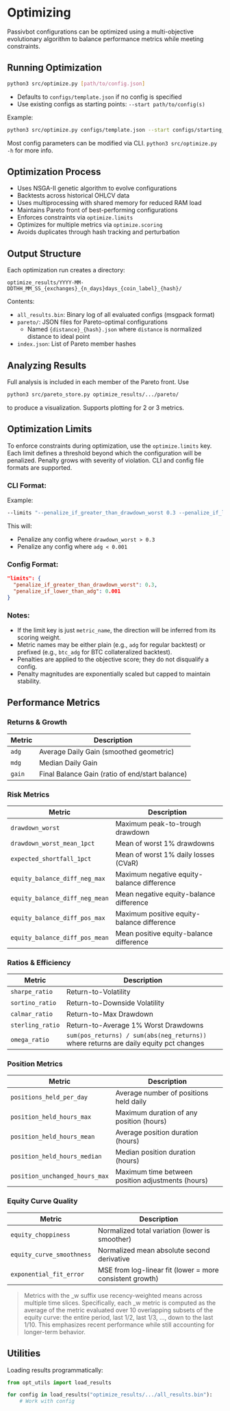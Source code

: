 # Optimizing

Passivbot configurations can be optimized using a multi-objective evolutionary algorithm to balance performance metrics while meeting constraints.

## Running Optimization

```bash
python3 src/optimize.py [path/to/config.json]
```

- Defaults to `configs/template.json` if no config is specified
- Use existing configs as starting points: `--start path/to/config(s)`

Example:
```bash
python3 src/optimize.py configs/template.json --start configs/starting_pool/
```

Most config parameters can be modified via CLI. `python3 src/optimize.py -h` for more info.

## Optimization Process

- Uses NSGA-II genetic algorithm to evolve configurations
- Backtests across historical OHLCV data
- Uses multiprocessing with shared memory for reduced RAM load
- Maintains Pareto front of best-performing configurations
- Enforces constraints via `optimize.limits`
- Optimizes for multiple metrics via `optimize.scoring`
- Avoids duplicates through hash tracking and perturbation

## Output Structure

Each optimization run creates a directory:
```
optimize_results/YYYY-MM-DDTHH_MM_SS_{exchanges}_{n_days}days_{coin_label}_{hash}/
```

Contents:
- `all_results.bin`: Binary log of all evaluated configs (msgpack format)
- `pareto/`: JSON files for Pareto-optimal configurations
  - Named `{distance}_{hash}.json` where `distance` is normalized distance to ideal point
- `index.json`: List of Pareto member hashes

## Analyzing Results

Full analysis is included in each member of the Pareto front. Use
```bash
python3 src/pareto_store.py optimize_results/.../pareto/
```
to produce a visualization. Supports plotting for 2 or 3 metrics.

## Optimization Limits

To enforce constraints during optimization, use the `optimize.limits` key. Each limit defines a threshold beyond which the configuration will be penalized. Penalty grows with severity of violation. CLI and config file formats are supported.

### CLI Format:
Example:
```bash
--limits "--penalize_if_greater_than_drawdown_worst 0.3 --penalize_if_lower_than_adg 0.001"
```

This will:
- Penalize any config where `drawdown_worst > 0.3`
- Penalize any config where `adg < 0.001`

### Config Format:
```json
"limits": {
  "penalize_if_greater_than_drawdown_worst": 0.3,
  "penalize_if_lower_than_adg": 0.001
}
```

### Notes:
- If the limit key is just `metric_name`, the direction will be inferred from its scoring weight.
- Metric names may be either plain (e.g., `adg` for regular backtest) or prefixed (e.g., `btc_adg` for BTC collateralized backtest).
- Penalties are applied to the objective score; they do not disqualify a config.
- Penalty magnitudes are exponentially scaled but capped to maintain stability.

## Performance Metrics

### Returns & Growth
| Metric | Description |
|--------|-------------|
| `adg` | Average Daily Gain (smoothed geometric) |
| `mdg` | Median Daily Gain |
| `gain` | Final Balance Gain (ratio of end/start balance) |

### Risk Metrics
| Metric | Description |
|--------|-------------|
| `drawdown_worst` | Maximum peak-to-trough drawdown |
| `drawdown_worst_mean_1pct` | Mean of worst 1% drawdowns |
| `expected_shortfall_1pct` | Mean of worst 1% daily losses (CVaR) |
| `equity_balance_diff_neg_max` | Maximum negative equity-balance difference |
| `equity_balance_diff_neg_mean` | Mean negative equity-balance difference |
| `equity_balance_diff_pos_max` | Maximum positive equity-balance difference |
| `equity_balance_diff_pos_mean` | Mean positive equity-balance difference |

### Ratios & Efficiency
| Metric | Description |
|--------|-------------|
| `sharpe_ratio` | Return-to-Volatility |
| `sortino_ratio` | Return-to-Downside Volatility |
| `calmar_ratio` | Return-to-Max Drawdown |
| `sterling_ratio` | Return-to-Average 1% Worst Drawdowns |
| `omega_ratio` | `sum(pos_returns) / sum(abs(neg_returns))` where returns are daily equity pct changes |

### Position Metrics
| Metric | Description |
|--------|-------------|
| `positions_held_per_day` | Average number of positions held daily |
| `position_held_hours_max` | Maximum duration of any position (hours) |
| `position_held_hours_mean` | Average position duration (hours) |
| `position_held_hours_median` | Median position duration (hours) |
| `position_unchanged_hours_max` | Maximum time between position adjustments (hours) |

### Equity Curve Quality
| Metric | Description |
|--------|-------------|
| `equity_choppiness` | Normalized total variation (lower is smoother) |
| `equity_curve_smoothness` | Normalized mean absolute second derivative |
| `exponential_fit_error` | MSE from log-linear fit (lower = more consistent growth) |

> Metrics with the \_w suffix use recency-weighted means across multiple time slices.
Specifically, each \_w metric is computed as the average of the metric evaluated over 10 overlapping subsets of the equity curve: the entire period, last 1/2, last 1/3, ..., down to the last 1/10. This emphasizes recent performance while still accounting for longer-term behavior.

## Utilities

Loading results programmatically:
```python
from opt_utils import load_results

for config in load_results("optimize_results/.../all_results.bin"):
    # Work with config
```

